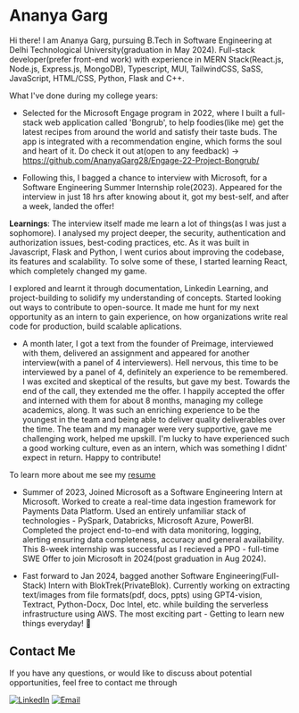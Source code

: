# Ananya Garg

Hi there! I am Ananya Garg, pursuing B.Tech in Software Engineering at Delhi Technological University(graduation in May 2024). Full-stack developer(prefer front-end work) with experience in MERN Stack(React.js, Node.js, Express.js, MongoDB), Typescript, MUI, TailwindCSS, SaSS, JavaScript, HTML/CSS, Python, Flask and C++.

What I've done during my college years:

- Selected for the Microsoft Engage program in 2022, where I built a full-stack web application called 'Bongrub', to help foodies(like me) get the latest recipes from around the world and satisfy their taste buds. The app is integrated with a recommendation engine, which forms the soul and heart of it. Do check it out at(open to any feedback) -> 
https://github.com/AnanyaGarg28/Engage-22-Project-Bongrub/

- Following this, I bagged a chance to interview with Microsoft, for a Software Engineering Summer Internship role(2023). Appeared for the interview in just 18 hrs after knowing about it, got my best-self, and after a week, landed the offer!

**Learnings**: The interview itself made me learn a lot of things(as I was just a sophomore). I analysed my project deeper, the security, authentication and authorization issues, best-coding practices, etc. As it was built in Javascript, Flask and Python, I went curios about improving the codebase, its features and scalability. To solve some of these, I started learning React, which completely changed my game. 

I explored and learnt it through documentation, Linkedin Learning, and project-building to solidify my understanding of concepts. Started looking out ways to contribute to open-source. It made me hunt for my next opportunity as an intern to gain experience, on how organizations write real code for production, build scalable aplications.

- A month later, I got a text from the founder of Preimage, interviewed with them, delivered an assignment and appeared for another interview(with a panel of 4 interviewers). Hell nervous, this time to be interviewed by a panel of 4, definitely an experience to be remembered. I was excited and skeptical of the results, but gave my best. Towards the end of the call, they extended me the offer. I happily accepted the offer and interned with them for about 8 months, managing my college academics, along. It was such an enriching experience to be the youngest in the team and being able to deliver quality deliverables over the time. The team and my manager were very supportive, gave me challenging work, helped me upskill. I'm lucky to have experienced such a good working culture, even as an intern, which was something I didnt' expect in return. Happy to contribute!

To learn more about me see my [resume](https://drive.google.com/file/d/17g9S02zJg2_RAi_woXif3zxErEiUPcAJ/view?usp=sharing)

- Summer of 2023, Joined Microsoft as a Software Engineering Intern at Microsoft. Worked to create a real-time data ingestion framework for Payments Data Platform. Used an entirely unfamiliar stack of technologies - PySpark, Databricks, Microsoft Azure, PowerBI. Completed the project end-to-end with data monitoring, logging, alerting ensuring data completeness, accuracy and general availability. This 8-week internship was successful as I recieved a PPO - full-time SWE Offer to join Microsoft in 2024(post graduation in Aug 2024).

- Fast forward to Jan 2024, bagged another Software Engineering(Full-Stack) Intern with BlokTrek(PrivateBlok). Currently working on extracting text/images from file formats(pdf, docs, ppts) using GPT4-vision, Textract, Python-Docx, Doc Intel, etc. while building the serverless infrastructure using AWS. The most exciting part - Getting to learn new things everyday! 🌟

<!-- ![AnanyaGarg28's github stats](https://github-readme-stats.vercel.app/api?username=AnanyaGarg28&show_icons=true&theme=radical&count_private=true)
 -->
 
## Contact Me
If you have any questions, or would like to discuss about potential opportunities, feel free to contact me through

[![LinkedIn](https://img.shields.io/badge/-LinkedIn-0077B5?style=for-the-badge&logo=linkedin&logoColor=white)](https://www.linkedin.com/in/ananya28/)
[![Email](https://img.shields.io/badge/-Email-D14836?style=for-the-badge&logo=gmail&logoColor=white)](mailto:ananya2828.ag@gmail.com)
